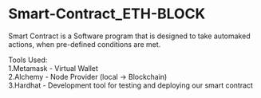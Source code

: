 # Smart-Contract_ETH-BLOCK

Smart Contract is a Software program that is designed to take automaked actions, when pre-defined conditions are met.

Tools Used:                                                                                                                                                               
  1.Metamask - Virtual Wallet                                                                                                                                             
  2.Alchemy - Node Provider (local -> Blockchain)                                                                                                                        
  3.Hardhat - Development tool for testing and deploying our smart contract                                                                                               
